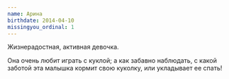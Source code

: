 ```yaml
---
name: Арина
birthdate: 2014-04-10
missingyou_ordinal: 1
---
```

Жизнерадостная, активная девочка. 

Она очень любит играть с куклой; а как забавно наблюдать, с какой заботой эта малышка кормит свою куколку,
или укладывает ее спать!
